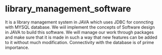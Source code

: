 # library_management_software
It is a library management system in JAVA which uses JDBC for conncting with MYSQL database.
We wiil implement the concepts of Software design in JAVA to build this software.
We will manage our work through packages and make sure that it is made in such a way that new features can be added to it without much modification.
Connectivity with the database is of prime importance.

